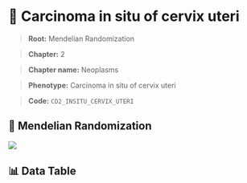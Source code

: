 # 🧪 Carcinoma in situ of cervix uteri

> **Root:** Mendelian Randomization

> **Chapter:** 2  

> **Chapter name:** Neoplasms

> **Phenotype:** Carcinoma in situ of cervix uteri  

> **Code:** `CD2_INSITU_CERVIX_UTERI`

## 🧬 Mendelian Randomization  

<img src="/MR/Figures/Forward/CD2_INSITU_CERVIX_UTERI.png"/>

## 📊 Data Table

<CsvTableMRF src="/MR_Data/Forward/CD2_INSITU_CERVIX_UTERI.csv"/>
